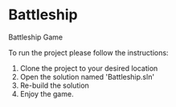 # Battleship
Battleship Game

To run the project please follow the instructions:

1. Clone the project to your desired location
2. Open the solution named 'Battleship.sln'
3. Re-build the solution
4. Enjoy the game.
